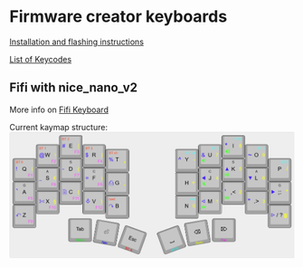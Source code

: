 # Firmware creator keyboards

[Installation and flashing instructions](https://zmk.dev/docs/user-setup#installing-the-firmware)

[List of Keycodes](https://zmk.dev/docs/keymaps/list-of-keycodes)

## Fifi with nice_nano_v2

More info on [Fifi Keyboard](https://github.com/raychengy/fifi_split_keeb)

Current kaymap structure:
![/keymap structure/fifi-keyboard-layout.png](/keymap%20structure/fifi-keyboard-layout.png)